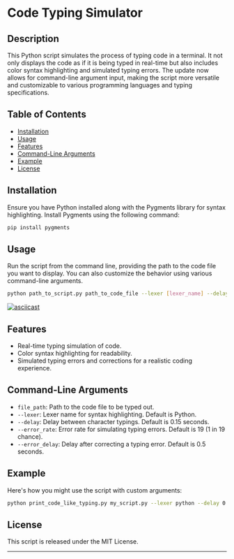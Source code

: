 # Code Typing Simulator

## Description
This Python script simulates the process of typing code in a terminal. It not only displays the code as if it is being typed in real-time but also includes color syntax highlighting and simulated typing errors. The update now allows for command-line argument input, making the script more versatile and customizable to various programming languages and typing specifications.

## Table of Contents
- [Installation](#installation)
- [Usage](#usage)
- [Features](#features)
- [Command-Line Arguments](#command-line-arguments)
- [Example](#example)
- [License](#license)

## Installation
Ensure you have Python installed along with the Pygments library for syntax highlighting. Install Pygments using the following command:

```bash
pip install pygments
```

## Usage
Run the script from the command line, providing the path to the code file you want to display. You can also customize the behavior using various command-line arguments.

```bash
python path_to_script.py path_to_code_file --lexer [lexer_name] --delay [delay_time] --error_rate [error_rate] --error_delay [error_delay]
```
[![asciicast](https://asciinema.org/a/633672.svg)](https://asciinema.org/a/633672)
## Features
- Real-time typing simulation of code.
- Color syntax highlighting for readability.
- Simulated typing errors and corrections for a realistic coding experience.

## Command-Line Arguments
- `file_path`: Path to the code file to be typed out.
- `--lexer`: Lexer name for syntax highlighting. Default is Python.
- `--delay`: Delay between character typings. Default is 0.15 seconds.
- `--error_rate`: Error rate for simulating typing errors. Default is 19 (1 in 19 chance).
- `--error_delay`: Delay after correcting a typing error. Default is 0.5 seconds.

## Example
Here's how you might use the script with custom arguments:

```bash
python print_code_like_typing.py my_script.py --lexer python --delay 0.1 --error_rate 10 --error_delay 0.3
```

## License
This script is released under the MIT License.

---

